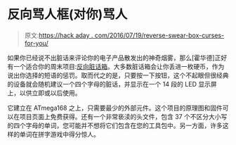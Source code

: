 # 反向骂人框(对你)骂人

> 原文:[https://hack aday . com/2016/07/19/reverse-swear-box-curses-for-you/](https://hackaday.com/2016/07/19/reverse-swear-box-curses-for-you/)

如果你已经说不出脏话来评论你的电子产品散发出的神奇烟雾，那么[霍华德]正好有一个适合你的周末项目:[反向脏话箱](http://howiem.com/wordpress/index.php/2016/07/18/reverse-swear-box/)。大多数脏话箱会让你丢进一枚硬币，作为说出你选择的短语的惩罚。取而代之的是，只要按一下按钮，这个不起眼但很经典的设备就会随机建议一个四个字母的脏话，并显示在一个 14 段的 LED 显示屏上，以供立即或以后使用。

它建立在 ATmega168 之上，只需要最少的外部元件。这个项目的原理图和固件可以在项目页面上免费获得。还有一个非常亵渎的头文件，包含 37 个不区分大小写的四个字母的单词，您可能并不想将它们包含在您的工具包中。另一方面，许多这样的单词在拼字游戏中得分惊人。